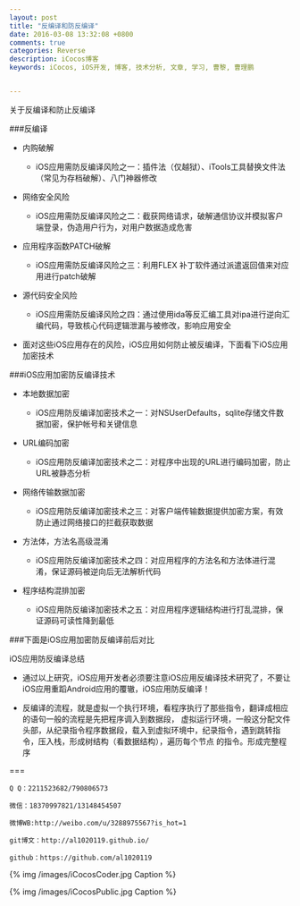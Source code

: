```yaml
---
layout: post
title: "反编译和防反编译"
date: 2016-03-08 13:32:08 +0800
comments: true
categories: Reverse
description: iCocos博客
keywords: iCocos, iOS开发, 博客, 技术分析, 文章, 学习, 曹黎, 曹理鹏


---
```


关于反编译和防止反编译


###反编译

* 内购破解

	- iOS应用需防反编译风险之一：插件法（仅越狱）、iTools工具替换文件法（常见为存档破解）、八门神器修改


* 网络安全风险

	- iOS应用需防反编译风险之二：截获网络请求，破解通信协议并模拟客户端登录，伪造用户行为，对用户数据造成危害





<!--more-->





* 应用程序函数PATCH破解

	- iOS应用需防反编译风险之三：利用FLEX 补丁软件通过派遣返回值来对应用进行patch破解


* 源代码安全风险

	- iOS应用需防反编译风险之四：通过使用ida等反汇编工具对ipa进行逆向汇编代码，导致核心代码逻辑泄漏与被修改，影响应用安全


* 面对这些iOS应用存在的风险，iOS应用如何防止被反编译，下面看下iOS应用加密技术



###iOS应用加密防反编译技术


* 本地数据加密

	- iOS应用防反编译加密技术之一：对NSUserDefaults，sqlite存储文件数据加密，保护帐号和关键信息


* URL编码加密

	- iOS应用防反编译加密技术之二：对程序中出现的URL进行编码加密，防止URL被静态分析


* 网络传输数据加密

	- iOS应用防反编译加密技术之三：对客户端传输数据提供加密方案，有效防止通过网络接口的拦截获取数据


* 方法体，方法名高级混淆

	- iOS应用防反编译加密技术之四：对应用程序的方法名和方法体进行混淆，保证源码被逆向后无法解析代码


* 程序结构混排加密

	- iOS应用防反编译加密技术之五：对应用程序逻辑结构进行打乱混排，保证源码可读性降到最低



###下面是iOS应用加密防反编译前后对比

iOS应用防反编译总结

* 通过以上研究，iOS应用开发者必须要注意iOS应用反编译技术研究了，不要让iOS应用重蹈Android应用的覆辙，iOS应用防反编译！

* 反编译的流程，就是虚拟一个执行环境，看程序执行了那些指令，翻译成相应的语句一般的流程是先把程序调入到数据段， 虚拟运行环境，一般这分配文件头部，从纪录指令程序数据段，载入到虚拟环境中，纪录指令，遇到跳转指令，压入栈，形成树结构（看数据结构），遍历每个节点 的指令。形成完整程序
 

===

    Q Q：2211523682/790806573

    微信：18370997821/13148454507
    
    微博WB:http://weibo.com/u/3288975567?is_hot=1
    
	git博文：http://al1020119.github.io/
	
	github：https://github.com/al1020119


{% img /images/iCocosCoder.jpg Caption %}  

{% img /images/iCocosPublic.jpg Caption %}  